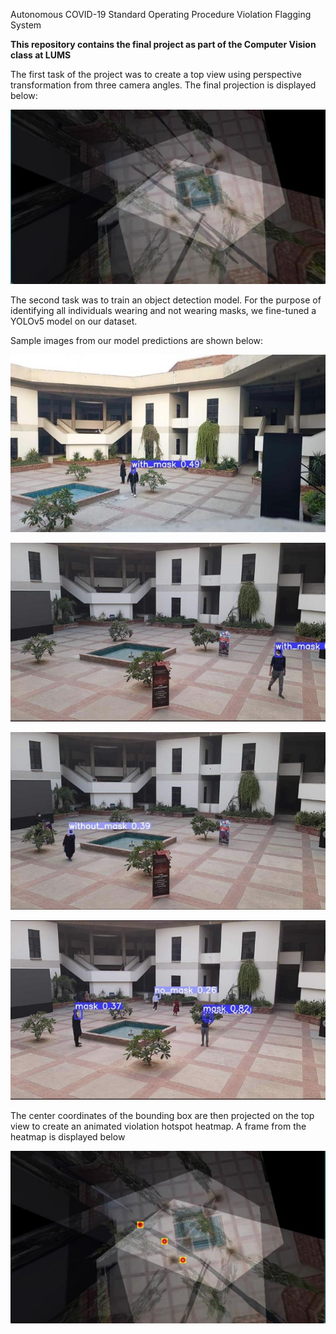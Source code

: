 ﻿Autonomous COVID-19 Standard Operating Procedure Violation Flagging System 

**This repository contains the final project as part of the Computer Vision class at LUMS** 

The first task of the project was to create a top view using perspective transformation from three camera angles. The final projection is displayed below:  

![](img1.jpeg)

The second task was to train an object detection model. For the purpose of identifying all individuals wearing and not wearing masks, we fine-tuned a YOLOv5 model on our dataset.  

Sample images from our model predictions are shown below: 

![](img2.jpeg)

![](img3.jpeg)

![](img4.jpeg)

![](img5.jpeg)

The center coordinates of the bounding box are then projected on the top view to create an animated violation hotspot heatmap. A frame from the heatmap is displayed below 

![](img6.jpeg)
